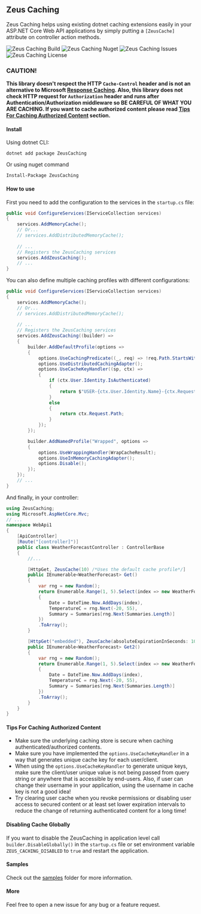 ## Zeus Caching 
Zeus Caching helps using existing dotnet caching extensions easily in your ASP.NET Core Web API applications by simply putting a `[ZeusCache]` attribute on controller action methods.

![Zeus Caching Build](https://github.com/Jalalx/ZeusCaching/workflows/.NET%20Core/badge.svg)
![Zeus Caching Nuget](https://img.shields.io/nuget/v/ZeusCaching)
![Zeus Caching Issues](https://img.shields.io/github/issues/Jalalx/ZeusCaching)
![Zeus Caching License](https://img.shields.io/github/license/Jalalx/ZeusCaching)

### CAUTION!
**This library doesn't respect the HTTP `Cache-Control` header and is not an alternative to Microsoft [Response Caching](https://www.nuget.org/packages/Microsoft.AspNetCore.ResponseCaching/). Also, this library does not check HTTP request for `Authorization` header and runs after Authentication/Authorization middleware so BE CAREFUL OF WHAT YOU ARE CACHING. If you want to cache authorized content please read [Tips For Caching Authorized Content](#authcaching) section.**

#### Install
Using dotnet CLI:
```
dotnet add package ZeusCaching
```

Or using nuget command
```
Install-Package ZeusCaching
```

#### How to use
First you need to add the configuration to the services in the `startup.cs` file:

```csharp
public void ConfigureServices(IServiceCollection services)
{
    services.AddMemoryCache();
    // Or...
    // services.AddDistributedMemoryCache();
    
    // ...
    // Registers the ZeusCaching services
    services.AddZeusCaching();
    // ...
}
```
You can also define multiple caching profiles with different configurations:
```csharp
public void ConfigureServices(IServiceCollection services)
{
    services.AddMemoryCache();
    // Or...
    // services.AddDistributedMemoryCache();
    
    // ...
    // Registers the ZeusCaching services
    services.AddZeusCaching((builder) =>
    {
        builder.AddDefaultProfile(options =>
        {
            options.UseCachingPredicate((_, req) => !req.Path.StartsWithSegments("/private"));
            options.UseDistributedCachingAdapter();
            options.UseCacheKeyHandler((sp, ctx) =>
            {
                if (ctx.User.Identity.IsAuthenticated)
                {
                    return $"USER-{ctx.User.Identity.Name}-{ctx.Request.Path}";
                }
                else
                {
                    return ctx.Request.Path;
                }
            });
        });

        builder.AddNamedProfile("Wrapped", options =>
        {
            options.UseWrappingHandler(WrapCacheResult);
            options.UseInMemoryCachingAdapter();
            options.Disable();
        });
    });
    // ...
}
```

And finally, in your controller:
```csharp
using ZeusCaching;
using Microsoft.AspNetCore.Mvc;
// ...
namespace WebApi1
{
    [ApiController]
    [Route("[controller]")]
    public class WeatherForecastController : ControllerBase
    {
        //...

        [HttpGet, ZeusCache(10) /*Uses the default cache profile*/]
        public IEnumerable<WeatherForecast> Get()
        {
            var rng = new Random();
            return Enumerable.Range(1, 5).Select(index => new WeatherForecast
            {
                Date = DateTime.Now.AddDays(index),
                TemperatureC = rng.Next(-20, 55),
                Summary = Summaries[rng.Next(Summaries.Length)]
            })
            .ToArray();
        }

        [HttpGet("embedded"), ZeusCache(absoluteExpirationInSeconds: 10, profileName: "Wrapped")]
        public IEnumerable<WeatherForecast> Get2()
        {
            var rng = new Random();
            return Enumerable.Range(1, 5).Select(index => new WeatherForecast
            {
                Date = DateTime.Now.AddDays(index),
                TemperatureC = rng.Next(-20, 55),
                Summary = Summaries[rng.Next(Summaries.Length)]
            })
            .ToArray();
        }
    }
}

```

#### <a name="authcaching"></a> Tips For Caching Authorized Content

* Make sure the underlying caching store is secure when caching authenticated/authorized contents.
* Make sure you have implemented the `options.UseCacheKeyHandler` in a way that generates unique cache key for each user/client.
* When using the `options.UseCacheKeyHandler` to generate unique keys, make sure the client/user unique value is not being passed from query string or anywhere that is accessible by end-users. Also, if user can change their username in your application, using the username in cache key is not a good idea!
* Try clearing user cache when you revoke permissions or disabling user access to secured content or at least set lower expiration intervals to reduce the change of returning authenticated content for a long time!

#### Disabling Cache Globally

If you want to disable the ZeusCaching in application level call `builder.DisableGlobally()` in the `startup.cs` file or set environment variable `ZEUS_CACHING_DISABLED` to `true` and restart the application.


#### Samples
Check out the [samples](/samples) folder for more information.

#### More
Feel free to open a new issue for any bug or a feature request.
